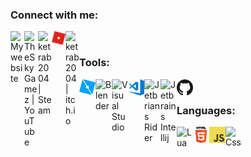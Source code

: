 ### Connect with me:

[<img align="left" alt="My website" width="22px" src="https://ketrab2004.github.io/website/images/TabIcon.png" />][website]
[<img align="left" alt="TheSkyGamez | YouTube" width="22px" src="https://cdn.jsdelivr.net/npm/simple-icons@v3/icons/youtube.svg" />][youtube]
[<img align="left" alt="ketrab2004 | Steam" width="22px" src="https://cdn.jsdelivr.net/npm/simple-icons@v3/icons/steam.svg" />][steam]
[<img align="left" alt="ketrab2004 | Roblox" width="22px" src="https://github.com/ketrab2004/ketrab2004/blob/master/roblox.png?raw=true" />][roblox]
[<img align="left" alt="ketrab2004 | itch.io" width="22px" src="https://cdn.jsdelivr.net/npm/simple-icons@3.13.0/icons/itch-dot-io.svg" />][itchio]

<br />

### Tools:

[<img align="left" alt="Roblox Studio" width="26px" src="https://github.com/ketrab2004/ketrab2004/blob/master/roblox_studio.png?raw=true" />][robloxStudio]
[<img align="left" alt="Blender" width="26px" src="https://cdn.jsdelivr.net/npm/simple-icons@3.4.1/icons/blender.svg" />][blender]
[<img align="left" alt="Visual Studio" width="26px" src="https://cdn.jsdelivr.net/npm/simple-icons@3.4.1/icons/visualstudio.svg" />][vs]
[<img align="left" alt="Visual Studio Code" width="26px" src="https://raw.githubusercontent.com/github/explore/80688e429a7d4ef2fca1e82350fe8e3517d3494d/topics/visual-studio-code/visual-studio-code.png" />][vsc]
[<img align="left" alt="Jetbrians Rider" width="26px" src="https://resources.jetbrains.com/storage/products/rider/img/meta/rider_logo_300x300.png" />][jetbrainsRider]
[<img align="left" alt="Jetbrains Intellij" width="26px" src="https://upload.wikimedia.org/wikipedia/commons/thumb/9/9c/IntelliJ_IDEA_Icon.svg/1024px-IntelliJ_IDEA_Icon.svg.png" /> ][jetbrainsIntellij]
[<img align="left" alt="GitHub" width="26px" src="https://raw.githubusercontent.com/github/explore/78df643247d429f6cc873026c0622819ad797942/topics/github/github.png" />][github]

<br />

### Languages:

[<img align="left" alt="Lua" width="26px" src="https://cdn.jsdelivr.net/npm/simple-icons@3.4.1/icons/lua.svg" />][lua]
[<img align="left" alt="HTML5" width="26px" src="https://raw.githubusercontent.com/github/explore/80688e429a7d4ef2fca1e82350fe8e3517d3494d/topics/html/html.png" />][html5]
[<img align="left" alt="JavaScript" width="26px" src="https://raw.githubusercontent.com/github/explore/80688e429a7d4ef2fca1e82350fe8e3517d3494d/topics/javascript/javascript.png" />][javascript]
[<img align="left" alt="Css" width="26px" src="https://cdn.jsdelivr.net/npm/simple-icons@3.4.1/icons/css3.svg" />][css]

<br />
<br />

[website]: https://ketrab2004.github.io/website/
[youtube]: https://www.youtube.com/channel/UCmMV_GjGKCHWn9T8frqS3nQ?view_as=subscriber
[roblox]: https://www.roblox.com/users/70888354/profile
[steam]: https://steamcommunity.com/id/ketrab2004/
[itchio]: https://ketrab2004.itch.io/
[reddit]: https://www.reddit.com/user/ketrab2004

[robloxStudio]: https://www.roblox.com/create
[blender]: https://www.blender.org/
[vs]: https://visualstudio.microsoft.com/
[vsc]: https://code.visualstudio.com/
[github]: https://github.com/ketrab2004
[jetbrainsRider]: https://www.jetbrains.com/rider/
[jetbrainsIntellij]: https://www.jetbrains.com/idea/

[html5]: https://ketrab2004.github.io/website/
[javascript]: https://ketrab2004.github.io/website/projects/
[css]: https://ketrab2004.github.io/website/
[lua]: https://developer.roblox.com/en-us/api-reference/lua-docs/math
